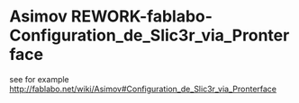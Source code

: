 Asimov REWORK-fablabo-Configuration_de_Slic3r_via_Pronterface
======

see for example http://fablabo.net/wiki/Asimov#Configuration_de_Slic3r_via_Pronterface

